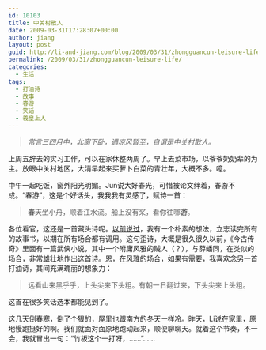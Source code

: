 ```yaml
---
id: 10103
title: 中关村散人
date: 2009-03-31T17:28:07+00:00
author: jiang
layout: post
guid: http://li-and-jiang.com/blog/2009/03/31/zhongguancun-leisure-life/
permalink: /2009/03/31/zhongguancun-leisure-life/
categories:
  - 生活
tags:
  - 打油诗
  - 故事
  - 春游
  - 笑话
  - 羲皇上人
---
```

> _常言三四月中，北窗下卧，遇凉风暂至，自谓是中关村散人。_

上周五辞去的实习工作，可以在家休整两周了。早上去菜市场，以爷爷奶奶辈的为主。放眼中关村地区，大清早起来买萝卜白菜的青壮年，大概不多。噫。

中午一起吃饭，窗外阳光明媚。Jun说大好春光，可惜被论文绊着，春游不成。“春游”，这是个好话头，我我我有灵感了，赋诗一首：

> **春**天坐小舟，顺着江水流。船上没有桨，看你往哪**游**。

各位看官，这还是一首藏头诗呢。<a href="http://li-and-jiang.com/blog/?s=%E9%87%91%E7%93%B6%E6%A2%85" target="_blank">以前说过</a>，我有一个朴素的想法，立志读完所有的故事书，以期在所有场合都有调用。这句歪诗，大概是很久很久以前，《今古传奇》里面有一篇武侠小说，其中一个附庸风雅的贼人（？），与薛蟠同，在类似的场合，非常雄壮地作出这首诗。恩，在风雅的场合，如果有需要，我喜欢念另一首打油诗，其间充满瑰丽的想象力：

> 远看山来黑乎乎，上头尖来下头粗。有朝一日翻过来，下头尖来上头粗。

这首在很多笑话选本都能见到了。

这几天倒春寒，倒了个狠的，屋里也跟南方的冬天一样冷。昨天，Li说在家里，原地慢跑挺好的啊。我们就面对面原地跑动起来，顺便聊聊天。就着这个节奏，不一会，我就冒出一句：“竹板这个一打呀，……”……
